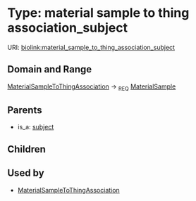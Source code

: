 
# Type: material sample to thing association_subject




URI: [biolink:material_sample_to_thing_association_subject](https://w3id.org/biolink/vocab/material_sample_to_thing_association_subject)


## Domain and Range

[MaterialSampleToThingAssociation](MaterialSampleToThingAssociation.md) ->  <sub>REQ</sub> [MaterialSample](MaterialSample.md)

## Parents

 *  is_a: [subject](subject.md)

## Children


## Used by

 * [MaterialSampleToThingAssociation](MaterialSampleToThingAssociation.md)
